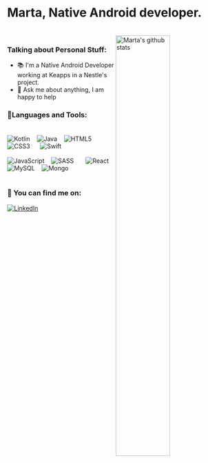 <h1>Marta, Native Android developer. </h1>
<br/>
<!-- Talking about you -->
 <img width="50%" align="right" alt="Marta's github stats" src="https://c.tenor.com/4ryx66tWEhcAAAAd/pixel-study.gif" />
 
 ### Talking about Personal Stuff: 
- 📚 I'm a Native Android Developer working at Keapps in a Nestle's project.<br/>
- 💬 Ask me about anything, I am happy to help <br/> 

### 🔭Languages and Tools: <br/><br/>
![Kotlin](https://img.shields.io/badge/kotlin-%230095D5.svg?style=for-the-badge&logo=kotlin&logoColor=white)&nbsp;&nbsp;&nbsp;
![Java](https://img.shields.io/badge/java-%23ED8B00.svg?style=for-the-badge&logo=java&logoColor=white)&nbsp;&nbsp;&nbsp;
![HTML5](https://img.shields.io/badge/html5-%23E34F26.svg?style=for-the-badge&logo=html5&logoColor=white) &nbsp;&nbsp;&nbsp;
![CSS3](https://img.shields.io/badge/css3-%231572B6.svg?style=for-the-badge&logo=css3&logoColor=white)&nbsp;&nbsp;&nbsp;&nbsp;&nbsp;
![Swift](https://img.shields.io/badge/Swift-FA7343?style=for-the-badge&logo=swift&logoColor=white)
<br/><br/>
![JavaScript](https://img.shields.io/badge/javascript-%23323330.svg?style=for-the-badge&logo=javascript&logoColor=%23F7DF1E)&nbsp;&nbsp;&nbsp;
![SASS](https://img.shields.io/badge/SASS-hotpink.svg?style=for-the-badge&logo=SASS&logoColor=white)&nbsp;&nbsp;&nbsp;&nbsp;&nbsp;&nbsp;
![React](https://img.shields.io/badge/React-20232A?style=for-the-badge&logo=react&logoColor=61DAFB)&nbsp;&nbsp;&nbsp;
![MySQL](https://img.shields.io/badge/mysql-%2300f.svg?style=for-the-badge&logo=mysql&logoColor=white)&nbsp;&nbsp;&nbsp;
![Mongo](https://img.shields.io/badge/MongoDB-4EA94B?style=for-the-badge&logo=mongodb&logoColor=white)&nbsp;&nbsp;&nbsp;
 &nbsp;&nbsp;&nbsp;
<br/>
<br/>

### 🔎 You can find me on:
<a href="https://www.linkedin.com/in/marta-m-aguilera/">![LinkedIn](https://img.shields.io/badge/linkedin-%230077B5.svg?style=for-the-badge&logo=linkedin&logoColor=white)</a> &nbsp;&nbsp;&nbsp;



